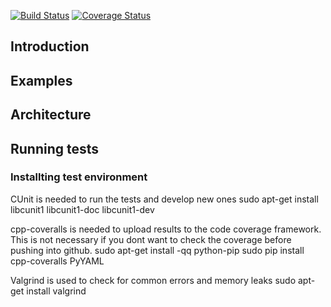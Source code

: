 [![Build Status](https://travis-ci.org/aldialimucaj/perf-gear.svg?branch=master)](https://travis-ci.org/aldialimucaj/perf-gear)
[![Coverage Status](https://coveralls.io/repos/aldialimucaj/perf-gear/badge.svg)](https://coveralls.io/r/aldialimucaj/perf-gear)

## Introduction ##

## Examples ##

## Architecture ##

## Running tests ##

### Installting test environment ###
CUnit is needed to run the tests and develop new ones
sudo apt-get install libcunit1 libcunit1-doc libcunit1-dev

cpp-coveralls is needed to upload results to the code coverage framework.
This is not necessary if you dont want to check the coverage before pushing into github.
sudo apt-get install -qq python-pip
sudo pip install cpp-coveralls PyYAML

Valgrind is used to check for common errors and memory leaks
sudo apt-get install valgrind


